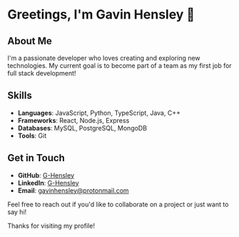# Greetings, I'm Gavin Hensley 👋

## About Me
I'm a passionate developer who loves creating and exploring new technologies. My current goal is to become part of a team as my first job for full stack development!

## Skills
- **Languages**: JavaScript, Python, TypeScript, Java, C++
- **Frameworks**: React, Node.js, Express
- **Databases**: MySQL, PostgreSQL, MongoDB
- **Tools**: Git

## Get in Touch
- **GitHub**: [G-Hensley](https://github.com/G-Hensley)
- **LinkedIn**: [G-Hensley](https://www.linkedin.com/in/g-hensley/)
- **Email**: gavinhensley@protonmail.com

Feel free to reach out if you'd like to collaborate on a project or just want to say hi!

Thanks for visiting my profile!
